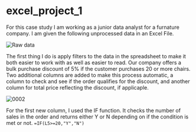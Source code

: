 # excel_project_1

For this case study I am working as a junior data analyst for a furnature company.  I am given the following unprocessed data in an Excel File.  

![Raw data](https://user-images.githubusercontent.com/106198562/212725457-a7f73b97-862a-422b-bd37-a5d1fc6be6af.jpg)

The first thing I do is apply filters to the data in the spreadsheet to make it both easier to work with as well as easier to read. Our company offers a bulk purchase discount of 5% if the customer purchases 20 or more chairs. Two additional columns are added to make this process automatic, a column to check and see if the order qualifies for the discount, and another column for total price reflecting the discount, if applicaple.

![0002](https://user-images.githubusercontent.com/106198562/212727731-17fddf0d-5a7a-4c2b-a4ee-b9446eed8f51.jpg)

For the first new column, I used the IF function.  It checks the number of sales in the order and returns either Y or N depending on if the condition is met or not. 
`=IF(L5>=20,"Y","N")`

